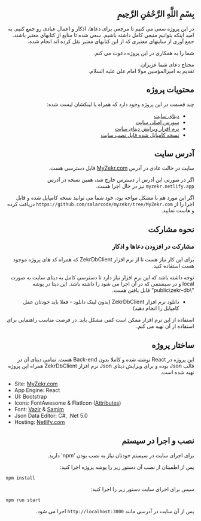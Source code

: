 
<div dir="rtl">

## بِسْمِ اللَّهِ الرَّحْمَٰنِ الرَّحِيمِ

در این پروژه سعی می کنیم تا مرجعی برای دعاها، اذکار و اعمال عبادی رو جمع کنیم.
به امید اینکه بتوانیم منبعی کامل داشته باشیم.
سعی شده تا منابع از کتابهای معتبر باشند. جمع آوری از سایتهای معتبری که از این کتابهای معتبر نقل کرده اند انجام شده.

شما را به همکاری در این پروژه دعوت می کنم.

محتاج دعای شما عزیزان.  
تقدیم به امیرالمؤمنین مولا امام علی علیه السلام.

## محتویات پروژه
چند قسمت در این پروژه وجود دارد که همراه با لینکشان لیست شده:
 - [دیتای سایت](https://github.com/salarcode/myzekr/tree/main/MyZekr/public/zekr-db)
 - [سورس اصلی سایت](https://github.com/salarcode/myzekr/tree/main/MyZekr)
 - [نرم افزار ویرایش دیتای سایت](https://github.com/salarcode/myzekr/tree/main/ZekrDbManager)
 - [نسخه کامپایل شده قابل نصب سایت](https://github.com/salarcode/myzekr/tree/MyZekr.com)

## آدرس سایت
سایت در حالت عادی در آدرس [MyZekr.com](https://myzekr.com/) قابل دسترسی هست.

اگر در صورتی این آدرس از دسترس خارج شد، همین نسخه در آدرس `myzekr.netlify.app` نیز در حال اجرا هست.

اگر این مورد هم با مشکل مواجه بود، خود شما می توانید نسخه کامپایل شده و قابل اجرا را از `https://github.com/salarcode/myzekr/tree/MyZekr.com` دریافت کرده و هاست نمایید.

## نحوه مشارکت
### مشارکت در افزودن دعاها و اذکار
برای این کار نیاز هست تا از نرم افزار ZekrDbClient که همراه کد های پروژه موجود هست استفاده کنید.

توجه داشته باشد که این نرم افزار نیاز دارد تا دسترسی کامل به دیتای سایت به صورت local و در سیستمی که در آن اجرا می شود را داشته باشد. این دیتا در پوشه "\public\zekr-db" قابل یافتن هست. 

 - دانلود نرم افزار ZekrDbClient (بدون لینک دانلود - فعلا باید خودتان عمل کامپایل را انجام دهید)

استفاده از این نرم افزار ممکن است کمی مشکل باید. در فرصت مناسب راهنمایی برای استفاده از آن تهیه می کنم.

## ساختار پروژه
این پروژه در React نوشته شده و کاملا بدون Back-end هست. تمامی دیتای آن در قالب Json بوده و برای ویرایش دیتای Json نرم افزار ZekrDbClient همراه این پروژه تهیه شده است.

</div>

 - Site: [MyZekr.com](https://myzekr.com/)
 - App Engine: React
 - UI: Bootstrap
 - Icons: FontAwesome & FlatIcon ([Attributes](https://github.com/salarcode/myzekr/tree/MyZekr.com/assets/icons))
 - Font: [Vazir](https://rastikerdar.github.io/vazir-font/) & [Samim](https://rastikerdar.github.io/samim-font/)
 - Json Data Editor: C#, .Net 5.0
 - Hosting: [Netlify.com](https://www.netlify.com/)

<div dir="rtl">

## نصب و اجرا در سیستم

برای اجرای سایت در سیستم خودتان نیاز به نصب بودن 'npm' دارید.

پس از اطمینان از نصب آن دستور زیر را پوشه پروژه اجرا کنید:

<div dir="ltr">

	npm install
</div>

سپس برای اجرای سایت دستور زیر را اجرا کنید:

<div dir="ltr">

	npm run start
</div>

پس از آن سایت در آدرسی مانند `http://localhost:3000` اجرا می شود.

</div>